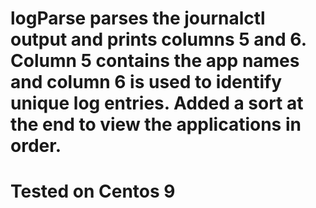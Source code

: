 # logParse parses the journalctl output and prints columns 5 and 6. Column 5 contains the app names and column 6 is used to identify unique log entries. Added a sort at the end to view the applications in order. 
# Tested on Centos 9
